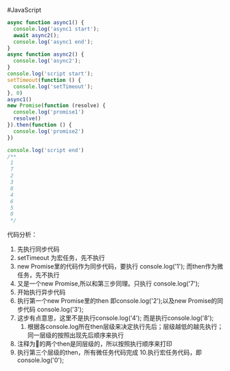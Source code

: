 #JavaScript 
```javascript
async function async1() {
  console.log('async1 start');
  await async2();
  console.log('async1 end');
}
async function async2() {
  console.log('async2');
}
console.log('script start');
setTimeout(function () {
  console.log('setTimeout');
}, 0)
async1()
new Promise(function (resolve) {
  console.log('promise1')
  resolve()
}).then(function () {
  console.log('promise2')
})

console.log('script end')
/**
 1
 7
 2 
 3
 8
 4
 6
 5
 0
 */
```
代码分析：
1. 先执行同步代码 
2. setTimeout 为宏任务，先不执行 
3. new Promise里的代码作为同步代码，要执行 console.log('1'); 而then作为微任务，先不执行
4. 又是一个new Promise,所以和第三步同理。只执行 console.log('7'); 
5. 开始执行异步代码 
6. 执行第一个new Promise里的then 即console.log('2');以及new Promise的同步代码 console.log('3'); 
7. 这步有点意思，这里不是执行console.log('4'); 而是执行console.log('8'); 
	1. 根据各console.log所在then层级来决定执行先后；层级越低的越先执行；同一层级的按照出现先后顺序来执行
8. 注释为📌的两个then是同层级的，所以按照执行顺序来打印
9. 执行第三个层级的then，所有微任务代码完成 10.执行宏任务代码，即console.log('0');